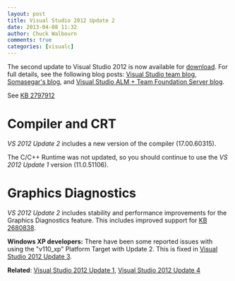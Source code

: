 ```yaml
---
layout: post
title: Visual Studio 2012 Update 2
date: 2013-04-08 11:32
author: Chuck Walbourn
comments: true
categories: [visualc]
---
```

The second update to Visual Studio 2012 is now available for <a href="http://go.microsoft.com/fwlink/?LinkId=273878">download</a>. For full details, see the following blog posts: <a href="https://devblogs.microsoft.com/visualstudio/visual-studio-2012-update-2-is-here/">Visual Studio team blog</a>, <a href="https://devblogs.microsoft.com/somasegar/visual-studio-2012-update-2-now-available/">Somasegar's blog</a>, and <a href="hhttps://devblogs.microsoft.com/devops/visual-studio-2012-update-2-rtm-2/">Visual Studio ALM + Team Foundation Server blog</a>.
<!--more-->

See <a href="http://support.microsoft.com/kb/2797912">KB 2797912</a>

<h1>Compiler and CRT</h1>

<em>VS 2012 Update 2</em> includes a new version of the compiler (17.00.60315).</p>
<p>The C/C++ Runtime was not updated, so you should continue to use the <em>VS 2012 Update 1</em> version (11.0.51106).

<h1>Graphics Diagnostics</h1>

<em>VS 2012 Update 2</em> includes stability and performance improvements for the Graphics Diagnostics feature. This includes improved support for <a href="https://walbourn.github.io/directx-11-1-and-windows-7-update/">KB 2680838</a>.

<strong>Windows XP developers:</strong> There have been some reported issues with using the "v110_xp" Platform Target with Update 2. This is fixed in <a href="https://walbourn.github.io/visual-studio-2012-update-3/">Visual Studio 2012 Update 3</a>.

<strong>Related</strong>: <a href="https://walbourn.github.io/visual-studio-2012-update-1/">Visual Studio 2012 Update 1</a>, <a href="https://walbourn.github.io/visual-studio-2012-update-4/">Visual Studio 2012 Update 4</a>
